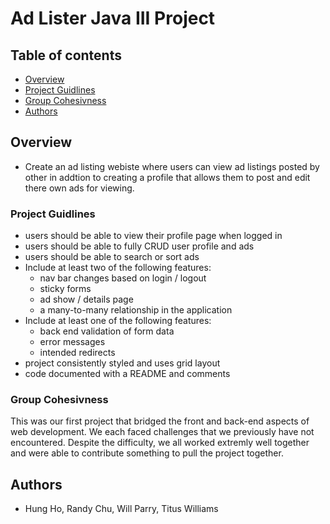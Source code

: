 # Ad Lister Java III Project

## Table of contents

- [Overview](#overview)
- [Project Guidlines](#project-guidlines)
- [Group Cohesivness](#group-cohesivness)
- [Authors](#authors)


## Overview

- Create an ad listing webiste where users can view ad listings posted by other in addtion to creating a profile that allows them to post and edit there own ads for viewing.

### Project Guidlines

- users should be able to view their profile page when logged in
- users should be able to fully CRUD user profile and ads
- users should be able to search or sort ads
- Include at least two of the following features:
    - nav bar changes based on login / logout
    - sticky forms
    - ad show / details page
    - a many-to-many relationship in the application
- Include at least one of the following features:
    - back end validation of form data
    - error messages
    - intended redirects
- project consistently styled and uses grid layout
- code documented with a README and comments

### Group Cohesivness

This was our first project that bridged the front and back-end aspects of web development. We each faced challenges that we previously have not encountered. Despite the difficulty, we all worked extremly well together and were able to contribute something to pull the project together.

## Authors

- Hung Ho, Randy Chu, Will Parry, Titus Williams